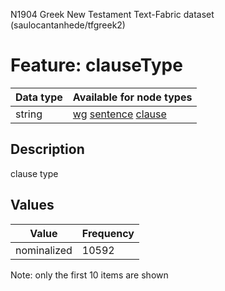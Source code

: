 <p>N1904 Greek New Testament Text-Fabric dataset (saulocantanhede/tfgreek2)</p>

<h1>Feature: clauseType</h1>

<table>
<thead>
<tr>
  <th>Data type</th>
  <th>Available for node types</th>
</tr>
</thead>
<tbody>
<tr>
  <td>string</td>
  <td><A HREF="featurebynodetype.md#wg">wg</A> <A HREF="featurebynodetype.md#sentence">sentence</A> <A HREF="featurebynodetype.md#clause">clause</A></td>
</tr>
</tbody>
</table>

<h2>Description</h2>

<p>clause type</p>

<h2>Values</h2>

<table>
<thead>
<tr>
  <th>Value</th>
  <th>Frequency</th>
</tr>
</thead>
<tbody>
<tr>
  <td>nominalized</td>
  <td>10592</td>
</tr>
</tbody>
</table>

<p>Note: only the first 10 items are shown</p>

